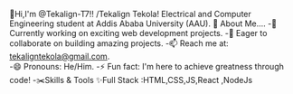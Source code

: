 👋Hi,I'm @Tekalign-T7!!
/Tekalign Tekola! Electrical and Computer Engineering student at Addis Ababa University (AAU).
🌟 About Me....
-🔭 Currently working on exciting web development projects.
-🤝 Eager to collaborate on building amazing projects.
-📫 Reach me at: tekaligntekola@gmail.com.              
-😄 Pronouns: He/Him.
-⚡ Fun fact: I'm here to achieve greatness through code!
-✂️Skills & Tools
✨Full Stack :HTML,CSS,JS,React ,NodeJs

  
